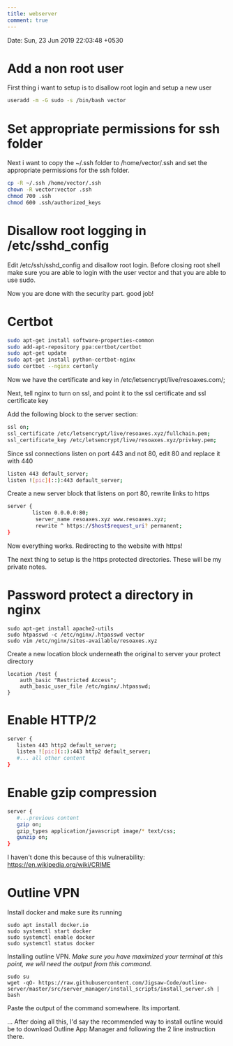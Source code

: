 ```yaml
---
title: webserver
comment: true
---
```

Date: Sun, 23 Jun 2019 22:03:48 +0530

# Add a non root user
First thing i want to setup is to disallow root login and setup a new user

```sh
useradd -m -G sudo -s /bin/bash vector
```

# Set appropriate permissions for ssh folder
Next i want to copy the ~/.ssh folder to /home/vector/.ssh and set the
appropriate permissions for the ssh folder.

```sh
cp -R ~/.ssh /home/vector/.ssh
chown -R vector:vector .ssh
chmod 700 .ssh
chmod 600 .ssh/authorized_keys
```

# Disallow root logging in /etc/sshd_config
Edit /etc/ssh/sshd_config and disallow root login. Before closing root shell
make sure you are able to login with the user vector and that you are able to
use sudo.

Now you are done with the security part. good job!

# Certbot
```sh
sudo apt-get install software-properties-common
sudo add-apt-repository ppa:certbot/certbot
sudo apt-get update
sudo apt-get install python-certbot-nginx
sudo certbot --nginx certonly
```

Now we have the certificate and key in /etc/letsencrypt/live/resoaxes.com/;

Next, tell nginx to turn on ssl, and point it to the ssl certificate and ssl certificate key

Add the following block to the server section:

```sh
ssl on;
ssl_certificate /etc/letsencrypt/live/resoaxes.xyz/fullchain.pem;
ssl_certificate_key /etc/letsencrypt/live/resoaxes.xyz/privkey.pem;
```

Since ssl connections listen on port 443 and not 80, edit 80 and replace it with 440 

```sh
listen 443 default_server;
listen ![pic](::):443 default_server;
```


Create a new server block that listens on port 80, rewrite links to https

```sh
server {
        listen 0.0.0.0:80;
         server_name resoaxes.xyz www.resoaxes.xyz;
         rewrite ^ https://$host$request_uri? permanent;
}
```

Now everything works. Redirecting to the website with https!

The next thing to setup is the https protected directories. These will be my
private notes.

# Password protect a directory in nginx
```
sudo apt-get install apache2-utils
sudo htpasswd -c /etc/nginx/.htpasswd vector
sudo vim /etc/nginx/sites-available/resoaxes.xyz
```

Create a new location block underneath the original to server your protect directory

```
location /test {
	auth_basic "Restricted Access";
	auth_basic_user_file /etc/nginx/.htpasswd;
}
```

# Enable HTTP/2
```sh
server {
   listen 443 http2 default_server;
   listen ![pic](::):443 http2 default_server;
   #... all other content
}
```

# Enable gzip compression
```sh
server {
   #...previous content
   gzip on;
   gzip_types application/javascript image/* text/css;
   gunzip on;
}
```

I haven't done this because of this vulnerability: https://en.wikipedia.org/wiki/CRIME

# Outline VPN
Install docker and make sure its running
```
sudo apt install docker.io
sudo systemctl start docker
sudo systemctl enable docker
sudo systemctl status docker
```

Installing outline VPN. *Make sure you have maximized your terminal at this*
*point, we will need the output from this command.*

```
sudo su
wget -qO- https://raw.githubusercontent.com/Jigsaw-Code/outline-server/master/src/server_manager/install_scripts/install_server.sh | bash
```

Paste the output of the command somewhere. Its important.

... After doing all this, I'd say the recommended way to install outline would
be to download Outline App Manager and following  the 2 line instruction there.
